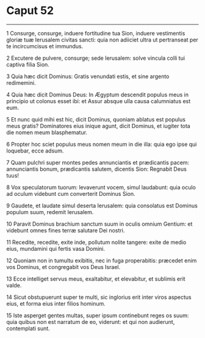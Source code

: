 # Caput 52

***

1 Consurge, consurge, induere fortitudine tua Sion, induere vestimentis gloriæ tuæ Ierusalem civitas sancti: quia non adiiciet ultra ut pertranseat per te incircumcisus et immundus.

2 Excutere de pulvere, consurge; sede Ierusalem: solve vincula colli tui captiva filia Sion.

3 Quia hæc dicit Dominus: Gratis venundati estis, et sine argento redimemini.

4 Quia hæc dicit Dominus Deus: In Ægyptum descendit populus meus in principio ut colonus esset ibi: et Assur absque ulla causa calumniatus est eum.

5 Et nunc quid mihi est hic, dicit Dominus, quoniam ablatus est populus meus gratis? Dominatores eius inique agunt, dicit Dominus, et iugiter tota die nomen meum blasphematur.

6 Propter hoc sciet populus meus nomen meum in die illa: quia ego ipse qui loquebar, ecce adsum.

7 Quam pulchri super montes pedes annunciantis et prædicantis pacem: annunciantis bonum, prædicantis salutem, dicentis Sion: Regnabit Deus tuus!

8 Vox speculatorum tuorum: levaverunt vocem, simul laudabunt: quia oculo ad oculum videbunt cum converterit Dominus Sion.

9 Gaudete, et laudate simul deserta Ierusalem: quia consolatus est Dominus populum suum, redemit Ierusalem.

10 Paravit Dominus brachium sanctum suum in oculis omnium Gentium: et videbunt omnes fines terræ salutare Dei nostri.

11 Recedite, recedite, exite inde, pollutum nolite tangere: exite de medio eius, mundamini qui fertis vasa Domini.

12 Quoniam non in tumultu exibitis, nec in fuga properabitis: præcedet enim vos Dominus, et congregabit vos Deus Israel.

13 Ecce intelliget servus meus, exaltabitur, et elevabitur, et sublimis erit valde.

14 Sicut obstupuerunt super te multi, sic inglorius erit inter viros aspectus eius, et forma eius inter filios hominum.

15 Iste asperget gentes multas, super ipsum continebunt reges os suum: quia quibus non est narratum de eo, viderunt: et qui non audierunt, contemplati sunt.

